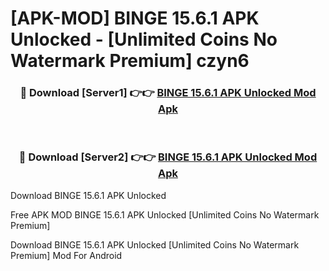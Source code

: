 # [APK-MOD] BINGE 15.6.1 APK Unlocked - [Unlimited Coins No Watermark Premium] czyn6



<div align="center">
<h3>🔴 Download [Server1] 👉👉 <a href="https://momento.my/?title=BINGE_15.6.1_APK_Unlocked">BINGE 15.6.1 APK Unlocked Mod Apk</a></h3><br>

<h3>🔴 Download [Server2] 👉👉 <a href="https://momento.my/?title=BINGE_15.6.1_APK_Unlocked">BINGE 15.6.1 APK Unlocked Mod Apk</a></h3>
</div>



Download BINGE 15.6.1 APK Unlocked 

Free APK MOD BINGE 15.6.1 APK Unlocked [Unlimited Coins No Watermark Premium]

Download BINGE 15.6.1 APK Unlocked [Unlimited Coins No Watermark Premium] Mod For Android
